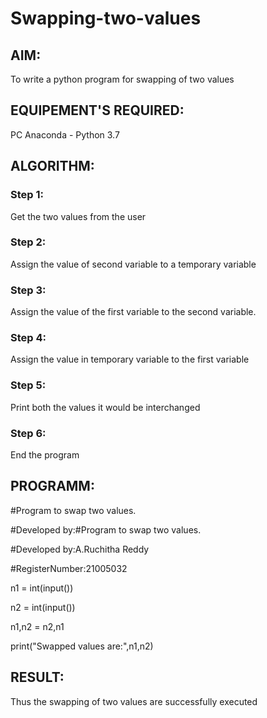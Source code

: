 # Swapping-two-values
## AIM:
To write a python program for swapping of two values
## EQUIPEMENT'S REQUIRED: 
PC
Anaconda - Python 3.7
## ALGORITHM: 
### Step 1:
Get the two values from the user
### Step 2: 
Assign the value of second variable to a temporary variable 
### Step 3: 
Assign the value of the first variable to the second variable.
### Step 4:  
Assign the value in temporary variable to the first variable
### Step 5: 
Print both the values it would be interchanged
### Step 6: 
End the program
## PROGRAMM: 
#Program to swap two values.

#Developed by:#Program to swap two values.

#Developed by:A.Ruchitha Reddy

#RegisterNumber:21005032

n1 = int(input())

n2 = int(input())

n1,n2 = n2,n1

print("Swapped values are:",n1,n2)

## RESULT:
Thus the swapping of two values are successfully executed



